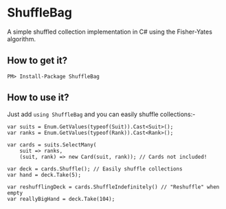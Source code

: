 # ShuffleBag
A simple shuffled collection implementation in C# using the Fisher-Yates algorithm.

## How to get it?

    PM> Install-Package ShuffleBag

## How to use it?

Just add `using ShuffleBag` and you can easily shuffle collections:-

    var suits = Enum.GetValues(typeof(Suit)).Cast<Suit>();
    var ranks = Enum.GetValues(typeof(Rank)).Cast<Rank>();

    var cards = suits.SelectMany(
        suit => ranks,
        (suit, rank) => new Card(suit, rank)); // Cards not included!

    var deck = cards.Shuffle(); // Easily shuffle collections
    var hand = deck.Take(5);

    var reshufflingDeck = cards.ShuffleIndefinitely() // "Reshuffle" when empty
    var reallyBigHand = deck.Take(104);
